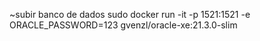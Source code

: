 ~subir banco de dados
sudo docker run -it -p 1521:1521 -e ORACLE_PASSWORD=123 gvenzl/oracle-xe:21.3.0-slim
